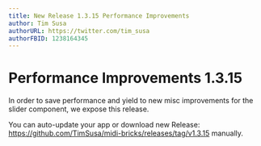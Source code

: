 ```yaml
---
title: New Release 1.3.15 Performance Improvements
author: Tim Susa
authorURL: https://twitter.com/tim_susa
authorFBID: 1238164345
---
```


# Performance Improvements 1.3.15

In order to save performance and yield to new misc improvements for the slider component, we expose this release.

You can auto-update your app or download new Release: https://github.com/TimSusa/midi-bricks/releases/tag/v1.3.15 manually.

